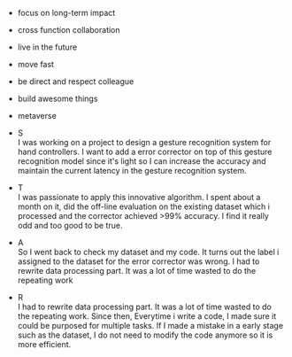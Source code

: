 - focus on long-term impact  
- cross function collaboration  
- live in the future  
- move fast  
- be direct and respect colleague  
- build awesome things  
- metaverse  
  
  
- S  
	I was working on a project to design a gesture recognition system for hand controllers. I want to add a error corrector on top of this gesture recognition model since it's light so I can increase the accuracy and maintain the current latency in the gesture recognition system.  
  
- T   
	I was passionate to apply this innovative algorithm. I spent about a month on it, did the off-line evaluation on the existing dataset which i processed and the corrector achieved >99% accuracy. I find it really odd and too good to be true.   
   
- A   
	So I went back to check my dataset and my code. It turns out the label i assigned to the dataset for the error corrector was wrong. I had to rewrite data processing part. It was a lot of time wasted to do the repeating work  
  
- R  
	I had to rewrite data processing part. It was a lot of time wasted to do the repeating work. Since then, Everytime i write a code, I made sure it could be purposed for multiple tasks. If I made a mistake in a early stage such as the dataset, I do not need to modify the code anymore so it is more efficient. 